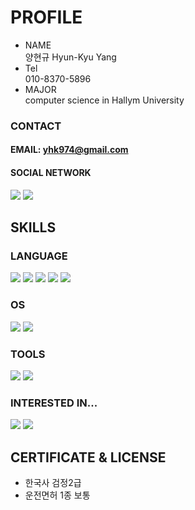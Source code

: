 #  PROFILE
* NAME</br>양현규 Hyun-Kyu Yang
* Tel</br> 010-8370-5896
* MAJOR</br> computer science in Hallym University
### CONTACT
#### EMAIL:  yhk974@gmail.com
#### SOCIAL NETWORK
[<img src ="https://img.shields.io/badge/FACE BOOK-1877f2?style=flat&logo=Facebook&logoColor=white"/>](https://www.facebook.com/profile.php?id=100004070140353) [<img src ="https://img.shields.io/badge/Instagram-E4405F?style=flat&logo=instagram&logoColor=white"/>](https://www.instagram.com/hunng.9/)



## SKILLS
### LANGUAGE
<img src ="https://img.shields.io/badge/C Language-A8B9CC?style=flat&logo=C&logoColor=white"/>  <img src ="https://img.shields.io/badge/Python-3776AB?style=flat&logo=Python&logoColor=white"/> <img src ="https://img.shields.io/badge/Java-3776AB?style=flat&logo=Java&logoColor=white"/> <img src ="https://img.shields.io/badge/Mark Down-000000?style=flat&logo=Markdown&logoColor=white"/> <img src ="https://img.shields.io/badge/C++ language-00599C?style=flat&logo=C++&logoColor=white"/>
### OS
<img src ="https://img.shields.io/badge/Ubuntu-E95420?style=flat&logo=Ubuntu&logoColor=white"/>  <img src ="https://img.shields.io/badge/Kali Linux-557C94?style=flat&logo=Kali linux&logoColor=white"/>
### TOOLS
<img src ="https://img.shields.io/badge/Android Studio -3DDC84?style=flat&logo=Android Studio&logoColor=white"/>  <img src ="https://img.shields.io/badge/Figma -F24E1E?style=flat&logo=Figma&logoColor=white"/>
### INTERESTED IN...
<img src ="https://img.shields.io/badge/Amazon AWS-232F3E?style=flat&logo=AmazonAWS&logoColor=white"/>  <img src ="https://img.shields.io/badge/Kotlin-7F52FF?style=flat&logo=Kotlin&logoColor=white"/> 

## CERTIFICATE & LICENSE
* 한국사 검정2급
* 운전면허 1종 보통

